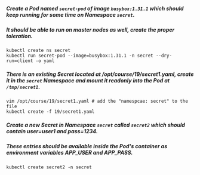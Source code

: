 ##### Create a Pod named `secret-pod` of image `busybox:1.31.1` which should keep running for some time on Namespace `secret`. 
##### It should be able to run on master nodes as well, create the proper toleration.
```
kubectl create ns secret
kubectl run secret-pod --image=busybox:1.31.1 -n secret --dry-run=client -o yaml
```

##### There is an existing Secret located at /opt/course/19/secret1.yaml, create it in the `secret` Namespace and mount it readonly into the Pod at `/tmp/secret1`.
```
vim /opt/course/19/secret1.yaml # add the "namespcae: secret" to the file
kubectl create -f 19/secret1.yaml
```

##### Create a new Secret in Namespace `secret` called `secret2` which should contain user=user1 and pass=1234. 
##### These entries should be available inside the Pod's container as environment variables APP_USER and APP_PASS.
```
kubectl create secret2 -n secret
```
